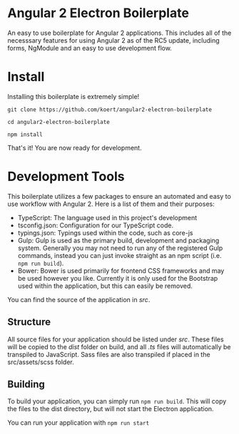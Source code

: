 Angular 2 Electron Boilerplate
=====================

An easy to use boilerplate for Angular 2 applications. This includes all of the necesssary features for using Angular 2 as of the RC5 update, including forms, NgModule and an easy to use development flow.

Install
=======

Installing this boilerplate is extremely simple!

`git clone https://github.com/koert/angular2-electron-boilerplate`

`cd angular2-electron-boilerplate`

`npm install`

That's it! You are now ready for development.

Development Tools
=================

This boilerplate utilizes a few packages to ensure an automated and easy to use workflow with Angular 2. Here is a list of them and their purposes:
- TypeScript: The language used in this project's development
- tsconfig.json: Configuration for our TypeScript code.
- typings.json: Typings used within the code, such as core-js
- Gulp: Gulp is used as the primary build, development and packaging system. Generally you may not need to run any of the registered Gulp commands, instead you can just invoke straight as an npm script (i.e. `npm run build`).
- Bower: Bower is used primarily for frontend CSS frameworks and may be used however you like. Currently it is only used for the Bootstrap used within the application, but this can easily be removed.

You can find the source of the application in *src*.

Structure
---------

All source files for your application should be listed under *src*. These files will be copied to the *dist* folder on build, and all *.ts* files will automatically be transpiled to JavaScript. Sass files are also transpiled if placed in the src/assets/scss folder.

Building
--------

To build your application, you can simply run `npm run build`. This will copy the files to the dist directory, but will not start the Electron application.

You can run your application with `npm run start`

